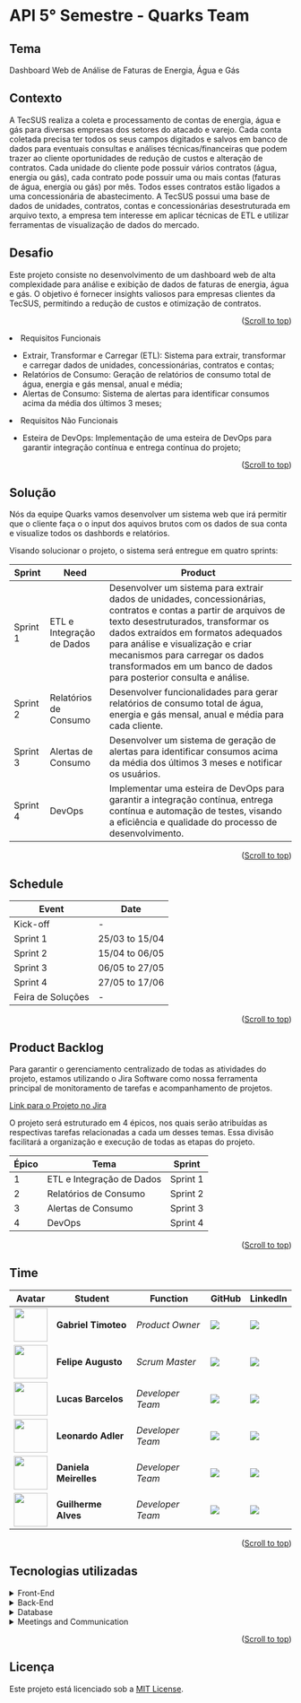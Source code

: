# API 5° Semestre -  Quarks Team

## Tema
Dashboard Web de Análise de Faturas de Energia, Água e Gás

## Contexto

A TecSUS realiza a coleta e processamento de contas de energia, água e gás para diversas empresas dos setores do atacado e varejo. Cada conta coletada precisa ter todos os seus campos digitados e salvos em banco de dados para eventuais consultas e análises técnicas/financeiras que podem trazer ao cliente oportunidades de redução de custos e alteração de contratos. Cada unidade do cliente pode possuir vários contratos (água, energia ou gás), cada contrato pode possuir uma ou mais contas (faturas de água, energia ou gás) por mês. Todos esses contratos estão ligados a uma concessionária de abastecimento. A TecSUS possui uma base de dados de unidades, contratos, contas e concessionárias desestruturada em arquivo texto, a empresa tem interesse em aplicar técnicas de ETL e utilizar ferramentas de visualização de dados do mercado.

## Desafio
Este projeto consiste no desenvolvimento de um dashboard web de alta complexidade para análise e exibição de dados de faturas de energia, água e gás. O objetivo é fornecer insights valiosos para empresas clientes da TecSUS, permitindo a redução de custos e otimização de contratos.

<p align="right">(<a href="#top">Scroll to top</a>)</p>

<li>Requisitos Funcionais</li>
<ul>
      <li>Extrair, Transformar e Carregar (ETL): Sistema para extrair, transformar e carregar dados de unidades, concessionárias, contratos e contas;</li>
      <li>Relatórios de Consumo: Geração de relatórios de consumo total de água, energia e gás mensal, anual e média;</li>
      <li>Alertas de Consumo: Sistema de alertas para identificar consumos acima da média dos últimos 3 meses;</li>
</ul>

<li>Requisitos Não Funcionais</li>
<ul>
      <li>Esteira de DevOps: Implementação de uma esteira de DevOps para garantir integração contínua e entrega contínua do projeto;</li>
</ul>

<p align="right">(<a href="#top">Scroll to top</a>)</p>

## Solução

Nós da equipe Quarks vamos desenvolver um sistema web que irá permitir que o cliente faça o o input dos aquivos brutos com os dados de sua conta e visualize todos os dashbords e relatórios.

Visando solucionar o projeto, o sistema será entregue em quatro sprints:


| Sprint                  | Need                       | Product         |
| ------------------------| ---------------------------|-----------------|
|Sprint 1                 | ETL e Integração de Dados  | Desenvolver um sistema para extrair dados de unidades, concessionárias, contratos e contas a partir de arquivos de texto desestruturados, transformar os dados extraídos em formatos adequados para análise e visualização e criar mecanismos para carregar os dados transformados em um banco de dados para posterior consulta e análise.|
|Sprint 2                 | Relatórios de Consumo      | Desenvolver funcionalidades para gerar relatórios de consumo total de água, energia e gás mensal, anual e média para cada cliente. |
|Sprint 3                 | Alertas de Consumo         | Desenvolver um sistema de geração de alertas para identificar consumos acima da média dos últimos 3 meses e notificar os usuários. |
|Sprint 4                 | DevOps                     | Implementar uma esteira de DevOps para garantir a integração contínua, entrega contínua e automação de testes, visando a eficiência e qualidade do processo de desenvolvimento. |

<p align="right">(<a href="#top">Scroll to top</a>)</p>

## Schedule

| Event                   | Date         |
| ------------------------| -------------|
|Kick-off                 |       -      |
|Sprint 1                 |25/03 to 15/04|
|Sprint 2                 |15/04 to 06/05|
|Sprint 3                 |06/05 to 27/05|
|Sprint 4                 |27/05 to 17/06|
|Feira de Soluções        |       -      |

<p align="right">(<a href="#top">Scroll to top</a>)</p>

## Product Backlog

Para garantir o gerenciamento centralizado de todas as atividades do projeto, estamos utilizando o Jira Software como nossa ferramenta principal de monitoramento de tarefas e acompanhamento de projetos.

[Link para o Projeto no Jira](https://gabriel-timoteo-dos-santos.atlassian.net/jira/software/projects/API5/boards/3)

O projeto será estruturado em 4 épicos, nos quais serão atribuídas as respectivas tarefas relacionadas a cada um desses temas. Essa divisão facilitará a organização e execução de todas as etapas do projeto.

| Épico                  | Tema                      | Sprint        |
| -----------------------|---------------------------|---------------|
|1                       | ETL e Integração de Dados | Sprint 1      |
|2                       | Relatórios de Consumo     | Sprint 2      |
|3                       | Alertas de Consumo        | Sprint 3      |
|4                       | DevOps                    | Sprint 4      |

<p align="right">(<a href="#top">Scroll to top</a>)</p>

## Time

| Avatar            							| Student         | Function           		| GitHub                                                      | LinkedIn                                              |
| -------------------------------------------- | ---------------- | ---------------- | -------------------------------------------------------------- | ----------------------------------------------------- |
| <img src = "./Documentacao/Team/imgMichael.jpg" width="60" >|__Gabriel Timoteo__| *Product Owner*| [![](https://bit.ly/3f9Xo0P)](https://github.com/Michaelfss/gatimoteo) | [![](https://bit.ly/2P1ZogM)](https://www.linkedin.com/in/gabriel-timoteo-santos) |
| <img src = "./Documentacao/Team/imgTiago.jpg" width="60" >|__Felipe Augusto__| *Scrum Master*| [![](https://bit.ly/3f9Xo0P)](https://github.com/FelipeASousa) | [![](https://bit.ly/2P1ZogM)]() |
| <img src = "./Documentacao/Team/imgAldrik.jpg" width="60" >|__Lucas Barcelos__| *Developer Team*| [![](https://bit.ly/3f9Xo0P)](https://github.com/lucassbarcelos) | [![](https://bit.ly/2P1ZogM)]() |
| <img src = "./Documentacao/Team/imgAna.jpg" width="60" >|__Leonardo Adler__| *Developer Team* | [![](https://bit.ly/3f9Xo0P)](https://github.com/LeoAdlerr)      | [![](https://bit.ly/2P1ZogM)]() |
| <img src = "./Documentacao/Team/imgEmanuele.jpg" width="60" >|__Daniela Meirelles__| *Developer Team*| [![](https://bit.ly/3f9Xo0P)](https://github.com/DanielaMeirelles) | [![](https://bit.ly/2P1ZogM)]() |
| <img src = "./Documentacao/Team/imgLuiz.jpg" width="60" >|__Guilherme Alves__ | *Developer Team* | [![](https://bit.ly/3f9Xo0P)](https://github.com/)   | [![](https://bit.ly/2P1ZogM)]() |

<p align="right">(<a href="#top">Scroll to top</a>)</p>

## Tecnologias utilizadas
<details>
<summary>Front-End</summary>

* [vue](https://vuejs.org/)
* [HTML](https://www.w3schools.com/css/)
* [CSS](https://www.w3schools.com/css/)

</details>

<details>
<summary>Back-End</summary>

* [Java](https://www.java.com/pt-BR/?msclkid=7faa842eb8f811ecab39772d4c1ae90b)

* [Spring boot](https://spring.io/projects/spring-boot)

</details>

<details>
<summary>Database</summary>

* [Oracle Autonomous Database](https://www.oracle.com/autonomous-database/)
</details>

<details>
<summary>Meetings and Communication</summary>

* [Discord](https://discord.com/?msclkid=b4f5af84b8f811ecbd81c127a0ae68a7)

* [Whatsapp](https://www.whatsapp.com/)

* [Slack](https://slack.com/intl/pt-br/?msclkid=c00e628eb8f811ecaef374bb86d7f056)
</details>

<p align="right">(<a href="#top">Scroll to top</a>)</p>

## Licença

Este projeto está licenciado sob a [MIT License](LICENSE).

